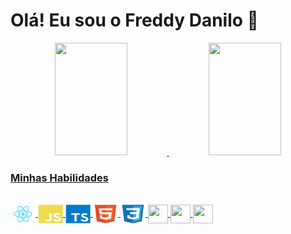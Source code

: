 # Olá! Eu sou o Freddy Danilo 👋

<div align="center" display="inline-block">
  <a href="https://github.com/freddydanilo">
  <img height="180em" width="48%" src="https://github-readme-stats.vercel.app/api?username=freddydanilo&show_icons=true&theme=dracula&include_all_commits=true&count_private=true"/>    
  <img height="180em"  width="48%"  src="https://github-readme-stats.vercel.app/api/top-langs/?username=freddydanilo&layout=compact&langs_count=7&theme=dracula"/>
</div>

### Minhas Habilidades

<div style="display: inline_block"><br>
  <img align="center" height="30" width="40" style="object-fit: contain" src="https://raw.githubusercontent.com/devicons/devicon/master/icons/react/react-original.svg">
  <img align="center" height="30" width="40" src="https://raw.githubusercontent.com/devicons/devicon/master/icons/javascript/javascript-plain.svg">
  <img align="center" height="30" width="40" src="https://raw.githubusercontent.com/devicons/devicon/master/icons/typescript/typescript-plain.svg">
  <img align="center" height="30" width="40" src="https://raw.githubusercontent.com/devicons/devicon/master/icons/html5/html5-original.svg">
  <img align="center" height="30" width="40" src="https://raw.githubusercontent.com/devicons/devicon/master/icons/css3/css3-original.svg">
  <img align="center" height="30" width="32" src="https://user-images.githubusercontent.com/71949651/188513201-b4a5a94b-b015-4dbe-8b36-ac650b746c51.png">
  <img align="center" height="30" width="32" src="https://user-images.githubusercontent.com/71949651/188513204-1fe4d7af-30ec-473c-a394-b600a168c077.png">
  <img align="center" height="30" width="32" src="https://user-images.githubusercontent.com/71949651/188513205-1b81e6fd-e16d-40ce-9762-1a5b7dc4f36a.png">
</div>
